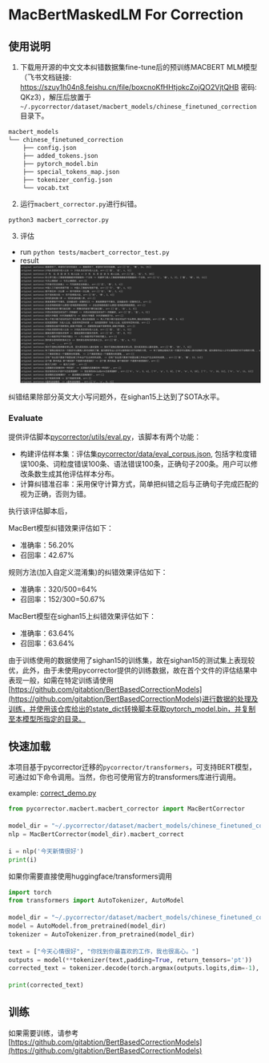 # MacBertMaskedLM For Correction

## 使用说明

1. 下载用开源的中文文本纠错数据集fine-tune后的预训练MACBERT MLM模型（飞书文档链接: https://szuy1h04n8.feishu.cn/file/boxcnoKfHHtjokcZojQO2VjtQHB
   密码: QKz3），解压后放置于`~/.pycorrector/dataset/macbert_models/chinese_finetuned_correction`目录下。

```
macbert_models
└── chinese_finetuned_correction
    ├── config.json
    ├── added_tokens.json
    ├── pytorch_model.bin
    ├── special_tokens_map.json
    ├── tokenizer_config.json
    └── vocab.txt
```

2. 运行`macbert_corrector.py`进行纠错。

```
python3 macbert_corrector.py
```

3. 评估

- run
  `python tests/macbert_corrector_test.py`
- result
  ![result](../../docs/git_image/macbert_result.jpg)

纠错结果除部分英文大小写问题外，在sighan15上达到了SOTA水平。

### Evaluate

提供评估脚本[pycorrector/utils/eval.py](../utils/eval.py)，该脚本有两个功能：

- 构建评估样本集：评估集[pycorrector/data/eval_corpus.json](../data/eval_corpus.json),
  包括字粒度错误100条、词粒度错误100条、语法错误100条，正确句子200条。用户可以修改条数生成其他评估样本分布。
- 计算纠错准召率：采用保守计算方式，简单把纠错之后与正确句子完成匹配的视为正确，否则为错。

执行该评估脚本后，

MacBert模型纠错效果评估如下：

- 准确率：56.20%
- 召回率：42.67%

规则方法(加入自定义混淆集)的纠错效果评估如下：

- 准确率：320/500=64%
- 召回率：152/300=50.67%

MacBert模型在sighan15上纠错效果评估如下：

- 准确率：63.64%
- 召回率：63.64%

由于训练使用的数据使用了sighan15的训练集，故在sighan15的测试集上表现较优，此外，由于未使用pycorrector提供的训练数据，故在首个文件的评估结果中表现一般，如需在特定训练请使用[https://github.com/gitabtion/BertBasedCorrectionModels](https://github.com/gitabtion/BertBasedCorrectionModels)进行数据的处理及训练，并使用该仓库给出的state_dict转换脚本获取pytorch_model.bin，并复制至本模型所指定的目录。

## 快速加载

本项目基于pycorrector迁移的`pycorrector/transformers`，可支持BERT模型，可通过如下命令调用。当然，你也可使用官方的transformers库进行调用。

example: [correct_demo.py](correct_demo.py)

```python
from pycorrector.macbert.macbert_corrector import MacBertCorrector

model_dir = "~/.pycorrector/dataset/macbert_models/chinese_finetuned_correction"
nlp = MacBertCorrector(model_dir).macbert_correct

i = nlp('今天新情很好')
print(i)

```

如果你需要直接使用huggingface/transformers调用

```python
import torch
from transformers import AutoTokenizer, AutoModel

model_dir = "~/.pycorrector/dataset/macbert_models/chinese_finetuned_correction"
model = AutoModel.from_pretrained(model_dir)
tokenizer = AutoTokenizer.from_pretrained(model_dir)

text = ["今天心情很好", "你找到你最喜欢的工作，我也很高心。"]
outputs = model(**tokenizer(text,padding=True, return_tensors='pt'))
corrected_text = tokenizer.decode(torch.argmax(outputs.logits,dim=-1), skip_special_tokens=True)

print(corrected_text)
```

## 训练

如果需要训练，请参考[https://github.com/gitabtion/BertBasedCorrectionModels](https://github.com/gitabtion/BertBasedCorrectionModels)